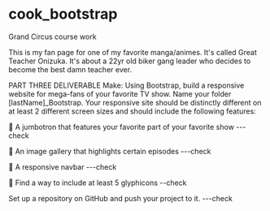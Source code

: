 # cook_bootstrap
Grand Circus course work

This is my fan page for one of my favorite manga/animes. It's called Great Teacher Onizuka. It's about a 22yr old biker gang leader who decides to become the best damn teacher ever. 

PART THREE DELIVERABLE
Make: Using Bootstrap, build a responsive website for mega-fans of your favorite TV show. Name your folder [lastName]_Bootstrap. Your responsive site should be distinctly different on at least 2 different screen sizes and should include the following features:

 A jumbotron that features your favorite part of your favorite show ---check

 An image gallery that highlights certain episodes ---check

 A responsive navbar ---check 

 Find a way to include at least 5 glyphicons --check



Set up a repository on GitHub and push your project to it. ---check


